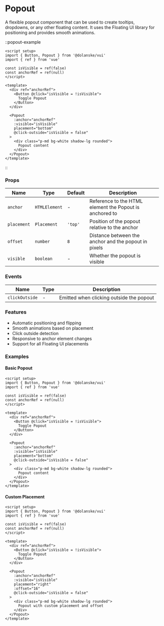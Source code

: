 # Popout

A flexible popout component that can be used to create tooltips, dropdowns, or any other floating content. It uses the Floating UI library for positioning and provides smooth animations.

::popout-example

```vue
<script setup>
import { Button, Popout } from '@dolanske/vui'
import { ref } from 'vue'

const isVisible = ref(false)
const anchorRef = ref(null)
</script>

<template>
  <div ref="anchorRef">
    <Button @click="isVisible = !isVisible">
      Toggle Popout
    </Button>
  </div>

  <Popout
    :anchor="anchorRef"
    :visible="isVisible"
    placement="bottom"
    @click-outside="isVisible = false"
  >
    <div class="p-md bg-white shadow-lg rounded">
      Popout content
    </div>
  </Popout>
</template>
```

::

### Props

| Name        | Type          | Default | Description                                             |
| ----------- | ------------- | ------- | ------------------------------------------------------- |
| `anchor`    | `HTMLElement` | -       | Reference to the HTML element the Popout is anchored to |
| `placement` | `Placement`   | `'top'` | Position of the popout relative to the anchor           |
| `offset`    | `number`      | `8`     | Distance between the anchor and the popout in pixels    |
| `visible`   | `boolean`     | -       | Whether the popout is visible                           |

### Events

| Name           | Type | Description                              |
| -------------- | ---- | ---------------------------------------- |
| `clickOutside` | -    | Emitted when clicking outside the popout |

### Features

- Automatic positioning and flipping
- Smooth animations based on placement
- Click outside detection
- Responsive to anchor element changes
- Support for all Floating UI placements

### Examples

#### Basic Popout

```vue
<script setup>
import { Button, Popout } from '@dolanske/vui'
import { ref } from 'vue'

const isVisible = ref(false)
const anchorRef = ref(null)
</script>

<template>
  <div ref="anchorRef">
    <Button @click="isVisible = !isVisible">
      Toggle Popout
    </Button>
  </div>

  <Popout
    :anchor="anchorRef"
    :visible="isVisible"
    placement="bottom"
    @click-outside="isVisible = false"
  >
    <div class="p-md bg-white shadow-lg rounded">
      Popout content
    </div>
  </Popout>
</template>
```

#### Custom Placement

```vue
<script setup>
import { Button, Popout } from '@dolanske/vui'
import { ref } from 'vue'

const isVisible = ref(false)
const anchorRef = ref(null)
</script>

<template>
  <div ref="anchorRef">
    <Button @click="isVisible = !isVisible">
      Toggle Popout
    </Button>
  </div>

  <Popout
    :anchor="anchorRef"
    :visible="isVisible"
    placement="right"
    :offset="16"
    @click-outside="isVisible = false"
  >
    <div class="p-md bg-white shadow-lg rounded">
      Popout with custom placement and offset
    </div>
  </Popout>
</template>
```
